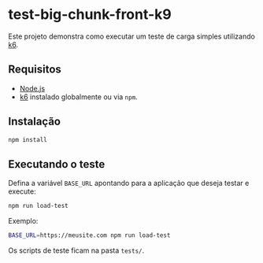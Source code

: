 # test-big-chunk-front-k9

Este projeto demonstra como executar um teste de carga simples utilizando [k6](https://k6.io/).

## Requisitos

- [Node.js](https://nodejs.org/)
- [k6](https://k6.io/docs/get-started/installation/) instalado globalmente ou via `npm`.

## Instalação

```bash
npm install
```

## Executando o teste

Defina a variável `BASE_URL` apontando para a aplicação que deseja testar e execute:

```bash
npm run load-test
```

Exemplo:

```bash
BASE_URL=https://meusite.com npm run load-test
```

Os scripts de teste ficam na pasta `tests/`.
